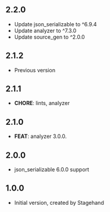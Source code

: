 ## 2.2.0

- Update json_serializable to ^6.9.4
- Update analyzer to ^7.3.0
- Update source_gen to ^2.0.0

## 2.1.2

- Previous version

## 2.1.1

- **CHORE**: lints, analyzer

## 2.1.0

- **FEAT**: analyzer 3.0.0.

## 2.0.0

- json_serializable 6.0.0 support

## 1.0.0

- Initial version, created by Stagehand
